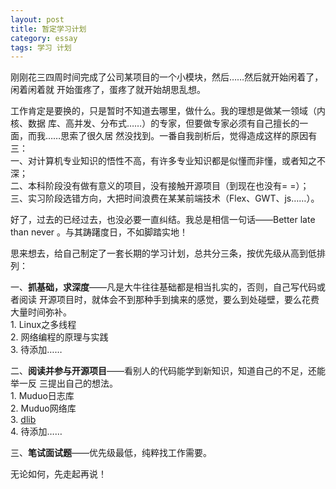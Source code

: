 ```yaml
---
layout: post
title: 暂定学习计划
category: essay
tags: 学习 计划
---
```


刚刚花三四周时间完成了公司某项目的一个小模块，然后……然后就开始闲着了，闲着闲着就
开始蛋疼了，蛋疼了就开始胡思乱想。

工作肯定是要换的，只是暂时不知道去哪里，做什么。我的理想是做某一领域（内核、数据
库、高并发、分布式……）的专家，但要做专家必须有自己擅长的一面，而我……思索了很久居
然没找到。一番自我剖析后，觉得造成这样的原因有三：  
一、对计算机专业知识的悟性不高，有许多专业知识都是似懂而非懂，或者知之不深；  
二、本科阶段没有做有意义的项目，没有接触开源项目（到现在也没有= =）；  
三、实习阶段选错方向，大把时间浪费在某某前端技术（Flex、GWT、js……）。

好了，过去的已经过去，也没必要一直纠结。我总是相信一句话——Better late than never
。与其踌躇度日，不如脚踏实地！

思来想去，给自己制定了一套长期的学习计划，总共分三条，按优先级从高到低排列：

一、**抓基础，求深度**——凡是大牛往往基础都是相当扎实的，否则，自己写代码或者阅读
开源项目时，就体会不到那种手到擒来的感觉，要么到处碰壁，要么花费大量时间弥补。  
1\. Linux之多线程  
2\. 网络编程的原理与实践  
3\. 待添加……

二、**阅读并参与开源项目**——看别人的代码能学到新知识，知道自己的不足，还能举一反
三提出自己的想法。  
1\. Muduo日志库  
2\. Muduo网络库  
3\. [dlib](http://dlib.net/)  
4\. 待添加……

三、**笔试面试题**——优先级最低，纯粹找工作需要。

无论如何，先走起再说！
